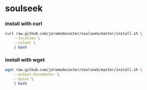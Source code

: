 # soulseek

### install with curl

```bash
curl raw.github.com/jeromedecoster/soulseek/master/install.sh \
    --location \
    --silent \
    | bash
```

### install with wget

```bash
wget raw.github.com/jeromedecoster/soulseek/master/install.sh \
    --output-document=- \
    --quiet \
    | bash
```
